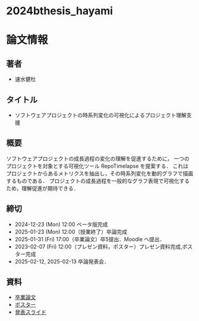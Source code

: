 # 2024bthesis_hayami
# 論文情報
## 著者
- 速水健杜

## タイトル
- ソフトウェアプロジェクトの時系列変化の可視化によるプロジェクト理解支援

## 概要
ソフトウェアプロジェクトの成長過程の変化の理解を促進するために， 一つのプロジェクトを対象とする可視化ツール RepoTimelapse を提案する． これはプロジェクトからあるメトリクスを抽出し，その時系列変化を動的グラフで描画するものである． プロジェクトの成長過程を一般的なグラフ表現で可視化するため，理解促進が期待できる．

## 締切
- 2024-12-23 (Mon) 12:00 ベータ版完成
- 2025-01-23 (Mon) 12:00（授業終了）卒論完成
- 2025-01-31 (Fri) 17:00（卒業論文）卒5提出．Moodle へ提出．
- 2023-02-07 (Fri) 12:00（プレゼン資料，ポスター）プレゼン資料完成,ポスター完成
- 2025-02-12, 2025-02-13 卒論発表会．

## 資料
- [卒業論文](/latex/out/thesis.pdf)
- [ポスター](/poster/2024ThesisPosterHayami.pdf)
- [発表スライド](/poster/卒論プレゼン資料.pdf)
